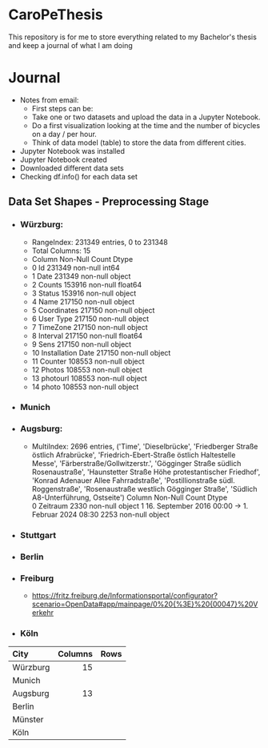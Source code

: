 # CaroPeThesis
This repository is for me to store everything related to my Bachelor's thesis and keep a journal of what I am doing

# Journal
- Notes from email:
  -  First steps can be: 
  - Take one or two datasets  and upload the data in a Jupyter Notebook. 
  - Do a first visualization looking at the time and the number of bicycles on a day / per hour.
  - Think of data model (table) to store the data from different cities. 
- Jupyter Notebook was installed
- Jupyter Notebook created
- Downloaded different data sets
- Checking df.info() for each data set

## Data Set Shapes - Preprocessing Stage
- ### Würzburg:
  - RangeIndex: 231349 entries, 0 to 231348
  - Total Columns: 15
  -    Column             Non-Null Count   Dtype  
  - 0   Id                 231349 non-null  int64
  - 1   Date               231349 non-null  object
  - 2   Counts             153916 non-null  float64
  - 3   Status             153916 non-null  object
  - 4   Name               217150 non-null  object
  - 5   Coordinates        217150 non-null  object
  - 6   User Type          217150 non-null  object
  - 7   TimeZone           217150 non-null  object
  - 8   Interval           217150 non-null  float64
  - 9   Sens               217150 non-null  object
  - 10  Installation Date  217150 non-null  object
  - 11  Counter            108553 non-null  object
  - 12  Photos             108553 non-null  object
  - 13  photourl           108553 non-null  object
  - 14  photo              108553 non-null  object 

- ### Munich
- ### Augsburg:
  - MultiIndex: 2696 entries, ('Time', 'Dieselbrücke', 'Friedberger Straße östlich Afrabrücke', 'Friedrich-Ebert-Straße östlich Haltestelle Messe', 'Färberstraße/Gollwitzerstr.', 'Gögginger Straße südlich Rosenaustraße', 'Haunstetter Straße Höhe protestantischer Friedhof', 'Konrad Adenauer Allee Fahrradstraße', 'Postillionstraße südl. Roggenstraße', 'Rosenaustraße westlich Gögginger Straße', 'Südlich A8-Unterführung, Ostseite') 
        Column                                             Non-Null Count  Dtype  
     0   Zeitraum                                           2330 non-null   object 
     1   16. September 2016 00:00 -> 1. Februar 2024 08:30  2253 non-null   object 

- ### Stuttgart
- ### Berlin
- ### Freiburg
  - https://fritz.freiburg.de/Informationsportal/configurator?scenario=OpenData#app/mainpage/0%20{%3E}%20{00047}%20Verkehr  
- ### Köln

|  **City** |  **Columns** | **Rows** | 
|:-----|-----:|---:|
| Würzburg  |  15 |   |
| Munich |   |   |
| Augsburg  |  13 |   |
| Berlin  |   |   |
| Münster  |   |   |
| Köln  |   |   |

